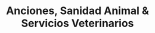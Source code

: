 ---
title: "Anciones, Sanidad Animal & Servicios Veterinarios"
url: /tamames/anciones-sanidad-animal-und-servicios-veterinarios/
shop: mascotas
---